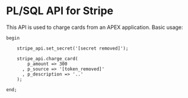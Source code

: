 # PL/SQL API for Stripe

This API is used to charge cards from an APEX application. Basic usage:

```plsql
begin

    stripe_api.set_secret('[secret removed]');
    
    stripe_api.charge_card(
        p_amount => 300
      , p_source => '[token_removed]'
      , p_description => '..'
    );

end;
```
